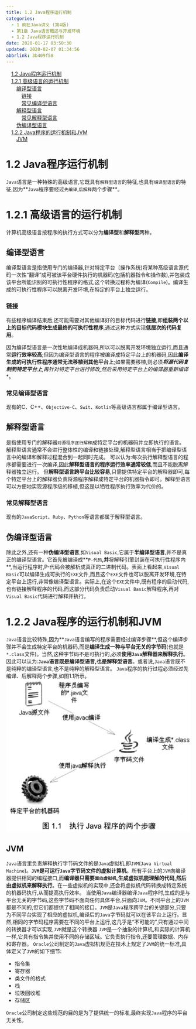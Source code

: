 ```yaml
---
title: 1.2 Java程序运行机制
categories: 
  - 1 疯狂Java讲义 (第4版)
  - 第1章 Java语言概述与开发环境
  - 1.2 Java程序运行机制
date: 2020-01-17 03:50:30
updated: 2020-02-07 01:34:56
abbrlink: 3b409f58
---
```

<div id='my_toc'><a href="/JavaReadingNotes/3b409f58/#1-2-Java程序运行机制" class="header_1">1.2 Java程序运行机制</a>&nbsp;<br><a href="/JavaReadingNotes/3b409f58/#1-2-1-高级语言的运行机制" class="header_1">1.2.1 高级语言的运行机制</a>&nbsp;<br><a href="/JavaReadingNotes/3b409f58/#编译型语言" class="header_2">编译型语言</a>&nbsp;<br><a href="/JavaReadingNotes/3b409f58/#链接" class="header_3">链接</a>&nbsp;<br><a href="/JavaReadingNotes/3b409f58/#常见编译型语言" class="header_3">常见编译型语言</a>&nbsp;<br><a href="/JavaReadingNotes/3b409f58/#解释型语言" class="header_2">解释型语言</a>&nbsp;<br><a href="/JavaReadingNotes/3b409f58/#常见解释型语言" class="header_3">常见解释型语言</a>&nbsp;<br><a href="/JavaReadingNotes/3b409f58/#伪编译型语言" class="header_2">伪编译型语言</a>&nbsp;<br><a href="/JavaReadingNotes/3b409f58/#1-2-2-Java程序的运行机制和JVM" class="header_1">1.2.2 Java程序的运行机制和JVM</a>&nbsp;<br><a href="/JavaReadingNotes/3b409f58/#JVM" class="header_2">JVM</a>&nbsp;<br></div>
<style>.header_1{margin-left: 1em;}.header_2{margin-left: 2em;}.header_3{margin-left: 3em;}.header_4{margin-left: 4em;}.header_5{margin-left: 5em;}.header_6{margin-left: 6em;}</style>
<!--more-->
<script>if (navigator.platform.search('arm')==-1){document.getElementById('my_toc').style.display = 'none';}var e,p = document.getElementsByTagName('p');while (p.length>0) {e = p[0];e.parentElement.removeChild(e);}</script>

<!--end-->
# 1.2 Java程序运行机制
`Java`语言是一种特殊的高级语言,它既具有`解释型语言`的特征,也具有`编译型语言`的特征,因为**`Java`程序要经过`先编译`,`后解释`两个步骤**。
# 1.2.1 高级语言的运行机制
计算机高级语言按程序的执行方式可以分为**编译型**和**解释型**两种。
## 编译型语言
编译型语言是指使用专门的编译器,针对特定平台〔操作系统)将某种髙级语言源代码一次性“翻译”成可被该平台硬件执行的机器码(包括机器指令和操作数),并包装成该平台所能识别的可执行性程序的格式,这个转换过程称为编译(`Compile`)。编译生成的可执行性程序可以脱离开发环境,在特定的平台上独立运行。
### 链接
有些程序编译结束后,还可能需要对其他编译好的目标代码进行**链接**,即**组装两个以上的目标代码模块生成最终的可执行性程序**,通过这种方式实现**低层次的代码复用**。

因为编译型语言是一次性地编译成机器码,所以可以脱离开发环境独立运行,而且通常**运行效率较高**;但因为编译型语言的程序被编译成特定平台上的机器码,因此**编译生成的可执行性程序通常无法移植到其他平台上**;如果需要移植,则必须***将源代码复制到特定平台上**,再针对特定平台进行修改,然后采用特定平台上的编译器**重新编译**。
### 常见编译型语言
现有的C、C++、`Objective-C`、`Swit`、`Kotlin`等高级语言都属于编译型语言。
## 解释型语言
是指使用专门的解释器`对源程序逐行解释`成特定平台的机器码并立即执行的语言。
解释型语言通常不会进行整体性的编译和链接处理,解释型语言相当于把编译型语言中的编译和解释过程混合到一起同时完成。
可以认为:每次执行解释型语言的程序都需要进行一次编译,因此**解释型语言的程序运行效率通常较低**,而且不能脱离解释器独立运行。
但**解释型语言跨平台比较容易**,只需提供特定平台的解释器即可,每个特定平台上的解释器负责将源程序解释成特定平台的机器指令即可。解释型语言可以方便地实现源程序级的移植,但这是以牺牲程序执行效率为代价的。
### 常见解释型语言
现有的`JavaScript`、`Ruby`、`Python`等语言都属于解释型语言。
## 伪编译型语言
除此之外,还有一种**伪编译型语言**,如`Visual Basic`,它属于**半编译型语言**,并不是真正的编译型语言。它首先被编译成**`P-代码`**,并**将解释引擎封装在可执行性程序内**,当运行程序时,P-代码会被解析成真正的二进制代码。表面上看起来,`Visual Basic`可以编译生成可执行的`EXE`文件,而且这个`EXE`文件也可以脱离开发环境,在特定平台上运行,非常像编译型语言。实际上,在这个`EXE`文件中,既有程序的启动代码,也有链接解释程序的代码,而这部分代码负责启动`Visual Basic`解释程序,再对`Visual Basic`代码进行解释并执行。
# 1.2.2 Java程序的运行机制和JVM
`Java`语言比较特殊,因为**`Java`语言编写的程序需要经过编译步骤**,但这个编译步骤并不会生成特定平台的机器码,而是**编译生成一种与平台无关的字节码**(也就是`*.class`文件)。当然,这种字节码不是可执行的,必须**使用`Java`解释器来解释执行**。因此可以认为:**`Java`语言既是编译型语言,也是解释型语言**。或者说,`Java`语言既不是纯粹的编译型语言,也不是纯粹的解释型语言。
`Java`程序的执行过程必须经过先编译、后解释两个步骤,如图1.1所示。
![这里有一张图片](https://raw.githubusercontent.com/lanlan2017/images/master/CrazyJavaHandout4/Chapter1/1.2.2/1.png)
## JVM
`Java`语言里负责解释执行字节码文件的是`Java`虚拟机,即`JVM`(`Java Virtual Machine`)。**`JVM`是可运行`Java`字节码文件的虚拟计算机**。所有平台上的`JVM`向编译器提供相同的编程接口,而**编译器只需要`面向虚拟机`,生成虚拟机能理解的代码,然后由虚拟机来解释执行**。在一些虚拟机的实现中,还会将虚拟机代码转换成特定系统的机器码执行,从而提高执行效率。
当使用`Java`编译器编译`Java`程序时,生成的是与平台无关的字节码,这些字节码不面向任何具体平台,只面向`JVM`。不同平台上的`JVM`都是不同的,但它们都提供了相同的接口。`JVM`是`Java`程序跨平台的关键部分,只要为不同平台实现了相应的虚拟机,编译后的`Java`字节码就可以在该平台上运行。显然,相同的字节码程序需要在不同的平台上运行,这几乎是“不可能的”,只有通过中间的转换器才可以实现,`JVM`就是这个转换器
`JVM`是一个抽象的计算机,和实际的计算机一样,它具有指令集并使用不同的存储区域。它负责执行指令,还要管理数据、内存和寄存器。
`Oracle`公司制定的`Java`虚拟机规范在技术上规定了`JVM`的统一标准,具体定义了`JVM`的如下细节:
- 指令集
- 寄存器
- 类文件的格式
- 栈
- 垃圾回收堆
- 存储区

`Oracle`公司制定这些规范的目的是为了提供统一的标准,最终实现`Java`程序的平台无关性。

<!-- CrazyJavaHandout4/Chapter1/1.2.2/ -->
